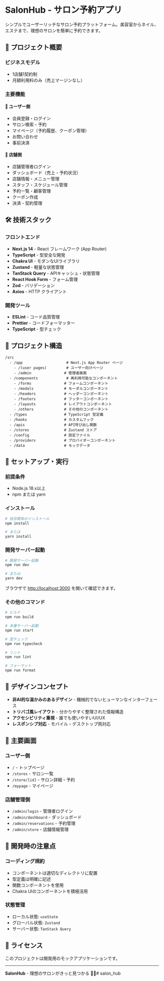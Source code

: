# SalonHub - サロン予約アプリ

シンプルでユーザーリッチなサロン予約プラットフォーム。美容室からネイル、エステまで、理想のサロンを簡単に予約できます。

## 🎯 プロジェクト概要

### ビジネスモデル
- 1店舗1契約制
- 月額利用料のみ（売上マージンなし）

### 主要機能

#### 👥 ユーザー側
- 会員登録・ログイン
- サロン検索・予約
- マイページ（予約履歴、クーポン管理）
- お問い合わせ
- 事前決済

#### 🏪 店舗側
- 店舗管理者ログイン
- ダッシュボード（売上・予約状況）
- 店舗情報・メニュー管理
- スタッフ・スケジュール管理
- 予約一覧・顧客管理
- クーポン作成
- 決済・契約管理

## 🛠 技術スタック

### フロントエンド
- **Next.js 14** - React フレームワーク (App Router)
- **TypeScript** - 型安全な開発
- **Chakra UI** - モダンなUIライブラリ
- **Zustand** - 軽量な状態管理
- **TanStack Query** - APIキャッシュ・状態管理
- **React Hook Form** - フォーム管理
- **Zod** - バリデーション
- **Axios** - HTTP クライアント

### 開発ツール
- **ESLint** - コード品質管理
- **Prettier** - コードフォーマッター
- **TypeScript** - 型チェック

## 📁 プロジェクト構造

```
/src
  - /app                    # Next.js App Router ページ
    - /(user pages)         # ユーザー向けページ
    - /admin               # 管理者画面
  - /components             # 再利用可能なコンポーネント
    - /forms               # フォームコンポーネント
    - /modals              # モーダルコンポーネント
    - /headers             # ヘッダーコンポーネント
    - /footers             # フッターコンポーネント
    - /layouts             # レイアウトコンポーネント
    - /others              # その他のコンポーネント
  - /types                 # TypeScript 型定義
  - /hooks                 # カスタムフック
  - /apis                  # API呼び出し関数
  - /stores                # Zustand ストア
  - /config                # 設定ファイル
  - /providers             # プロバイダーコンポーネント
  - /data                  # モックデータ
```

## 🚀 セットアップ・実行

### 前提条件
- Node.js 18.x以上
- npm または yarn

### インストール
```bash
# 依存関係のインストール
npm install

# または
yarn install
```

### 開発サーバー起動
```bash
# 開発サーバー起動
npm run dev

# または
yarn dev
```

ブラウザで [http://localhost:3000](http://localhost:3000) を開いて確認できます。

### その他のコマンド

```bash
# ビルド
npm run build

# 本番サーバー起動
npm run start

# 型チェック
npm run typecheck

# リント
npm run lint

# フォーマット
npm run format
```

## 🎨 デザインコンセプト

- **非AI的な温かみのあるデザイン** - 機械的でないヒューマンなインターフェース
- **トリバゴ風レイアウト** - 分かりやすく整理された情報構造
- **アクセシビリティ重視** - 誰でも使いやすいUI/UX
- **レスポンシブ対応** - モバイル・デスクトップ両対応

## 📱 主要画面

### ユーザー側
- `/` - トップページ
- `/stores` - サロン一覧
- `/store/[id]` - サロン詳細・予約
- `/mypage` - マイページ

### 店舗管理側
- `/admin/login` - 管理者ログイン
- `/admin/dashboard` - ダッシュボード
- `/admin/reservations` - 予約管理
- `/admin/store` - 店舗情報管理

## 🔧 開発時の注意点

### コーディング規約
- コンポーネントは適切なディレクトリに配置
- 型定義は明確に記述
- 関数コンポーネントを使用
- Chakra UIのコンポーネントを積極活用

### 状態管理
- ローカル状態: `useState`
- グローバル状態: `Zustand`
- サーバー状態: `TanStack Query`

## 📄 ライセンス

このプロジェクトは開発用のモックアプリケーションです。

---

**SalonHub** - 理想のサロンがきっと見つかる 💄✨# salon_hub
